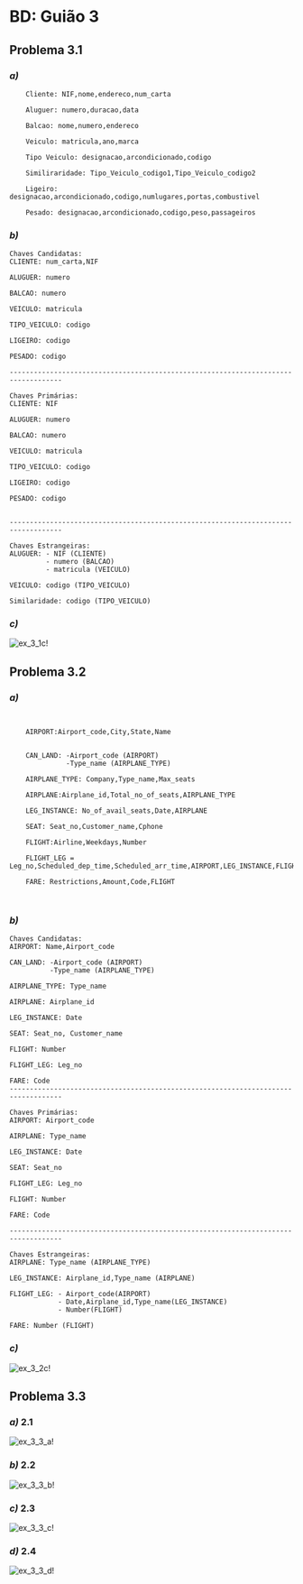 # BD: Guião 3


## ​Problema 3.1
 
### *a)*

```
    Cliente: NIF,nome,endereco,num_carta

    Aluguer: numero,duracao,data

    Balcao: nome,numero,endereco

    Veiculo: matricula,ano,marca

    Tipo Veiculo: designacao,arcondicionado,codigo

    Similiraridade: Tipo_Veiculo_codigo1,Tipo_Veiculo_codigo2

    Ligeiro: designacao,arcondicionado,codigo,numlugares,portas,combustivel

    Pesado: designacao,arcondicionado,codigo,peso,passageiros
```


### *b)* 

```
Chaves Candidatas:
CLIENTE: num_carta,NIF

ALUGUER: numero

BALCAO: numero

VEICULO: matricula

TIPO_VEICULO: codigo

LIGEIRO: codigo

PESADO: codigo

-----------------------------------------------------------------------------------

Chaves Primárias:
CLIENTE: NIF

ALUGUER: numero

BALCAO: numero

VEICULO: matricula

TIPO_VEICULO: codigo

LIGEIRO: codigo

PESADO: codigo


-----------------------------------------------------------------------------------

Chaves Estrangeiras:
ALUGUER: - NIF (CLIENTE)
         - numero (BALCAO)
         - matricula (VEICULO)

VEICULO: codigo (TIPO_VEICULO)

Similaridade: codigo (TIPO_VEICULO)

```


### *c)* 

![ex_3_1c!](ex_3_1c.png "AnImage")


## ​Problema 3.2

### *a)*

```
    

    AIRPORT:Airport_code,City,State,Name 
    
    
    CAN_LAND: -Airport_code (AIRPORT)
              -Type_name (AIRPLANE_TYPE)

    AIRPLANE_TYPE: Company,Type_name,Max_seats

    AIRPLANE:Airplane_id,Total_no_of_seats,AIRPLANE_TYPE

    LEG_INSTANCE: No_of_avail_seats,Date,AIRPLANE

    SEAT: Seat_no,Customer_name,Cphone

    FLIGHT:Airline,Weekdays,Number 

    FLIGHT_LEG = Leg_no,Scheduled_dep_time,Scheduled_arr_time,AIRPORT,LEG_INSTANCE,FLIGHT

    FARE: Restrictions,Amount,Code,FLIGHT

    
```


### *b)* 

```
Chaves Candidatas:
AIRPORT: Name,Airport_code

CAN_LAND: -Airport_code (AIRPORT)
          -Type_name (AIRPLANE_TYPE)

AIRPLANE_TYPE: Type_name

AIRPLANE: Airplane_id
         
LEG_INSTANCE: Date

SEAT: Seat_no, Customer_name

FLIGHT: Number

FLIGHT_LEG: Leg_no

FARE: Code
-----------------------------------------------------------------------------------

Chaves Primárias:
AIRPORT: Airport_code

AIRPLANE: Type_name

LEG_INSTANCE: Date

SEAT: Seat_no

FLIGHT_LEG: Leg_no

FLIGHT: Number

FARE: Code

-----------------------------------------------------------------------------------

Chaves Estrangeiras:
AIRPLANE: Type_name (AIRPLANE_TYPE)

LEG_INSTANCE: Airplane_id,Type_name (AIRPLANE)

FLIGHT_LEG: - Airport_code(AIRPORT)
            - Date,Airplane_id,Type_name(LEG_INSTANCE)
            - Number(FLIGHT)

FARE: Number (FLIGHT)

```


### *c)* 

![ex_3_2c!](ex_3_2c.png "AnImage")


## ​Problema 3.3


### *a)* 2.1

![ex_3_3_a!](ex_3_3a.png "AnImage")

### *b)* 2.2

![ex_3_3_b!](ex_3_3b.png "AnImage")

### *c)* 2.3

![ex_3_3_c!](ex_3_3c.png "AnImage")

### *d)* 2.4

![ex_3_3_d!](ex_3_3d.png "AnImage")